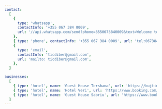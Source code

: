```yaml
---
contact:
  [
    {
      type: 'whatsapp',
      contactInfo: '+355 067 384 0009',
      url: '//api.whatsapp.com/send?phone=3550673840009&text=Welcome to Diber',
    },
    { type: 'phone', contactInfo: '+355 067 384 0009', url: 'tel:0673840009' },
    {
      type: 'email',
      contactInfo: 'ticdiber@gmail.com',
      url: 'mailto: ticdiber@gmail.com',
    },
  ]

businesses:
  [
    { type: 'hotel', name: 'Guest House Tershana', url: 'https://bujtinatershana.al/en/home-english/', stars: 4 },
    { type: 'hotel', name: 'Hotel Veri', url: 'https://www.booking.com/hotel/al/hotelveri.en-gb.html?aid=356980&label=gog235jc-1DCAsoBkIJaG90ZWx2ZXJpSDNYA2gGiAEBmAEJuAEHyAEM2AED6AEBiAIBqAIDuAK89J-mBsACAdICJGEwNzk4NzU3LTk3YzAtNDEyYy05OGQ4LTllMjI4MjE1ZTE4YdgCBOACAQ&sid=f69dff574eff3bf940a6c3d14f21beb8&dist=0&keep_landing=1&sb_price_type=total&type=total&', stars: 5 },
    { type: 'hotel', name: 'Guest House Sabriu', url: 'https://www.booking.com/searchresults.en-gb.html?aid=311984&label=guest-house-sabriu-Arq2Xv36WXvoPwpI4p5wDgS589906833490%3Apl%3Ata%3Ap1%3Ap2%3Aac%3Aap%3Aneg%3Afi%3Atiaud-297601666715%3Akwd-639801697665%3Alp9075420%3Ali%3Adec%3Adm%3Appccp%3DUmFuZG9tSVYkc2RlIyh9YTQUGSsRwx9_3qo3uPTHyoo&gclid=CjwKCAjwt52mBhB5EiwA05YKo0wjRd1X1vr4oF6prOS4xUKgwCu5xrmGmXa9wBOXH7pI7DWQnsF-KRoCf78QAvD_BwE&highlighted_hotels=4138147&redirected=1&city=-107660&hlrd=no_dates&source=hotel&expand_sb=1&keep_landing=1&sid=f69dff574eff3bf940a6c3d14f21beb8', stars: 4 },
  ]
---
```

